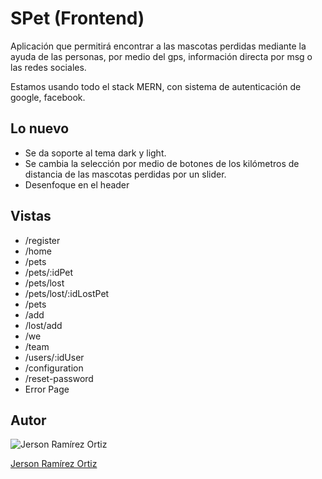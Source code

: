 # SPet (Frontend)

Aplicación que permitirá encontrar a las mascotas perdidas mediante la ayuda de las personas, por medio del gps, información directa por msg o las redes sociales.

Estamos usando todo el stack MERN, con sistema de autenticación de google, facebook.

## Lo nuevo

* Se da soporte al tema dark y light.
* Se cambia la selección por medio de botones de los kilómetros de distancia de las mascotas perdidas por un slider.
* Desenfoque en el header

## Vistas

* /register
* /home
* /pets
* /pets/:idPet
* /pets/lost
* /pets/lost/:idLostPet
* /pets
* /add
* /lost/add
* /we
* /team
* /users/:idUser
* /configuration
* /reset-password
* Error Page

## Autor

![Jerson Ramírez Ortiz](https://avatars.githubusercontent.com/u/43390194?v=4)

[Jerson Ramírez Ortiz](https://www.facebook.com/jersonomar.ramirezortiz/)
